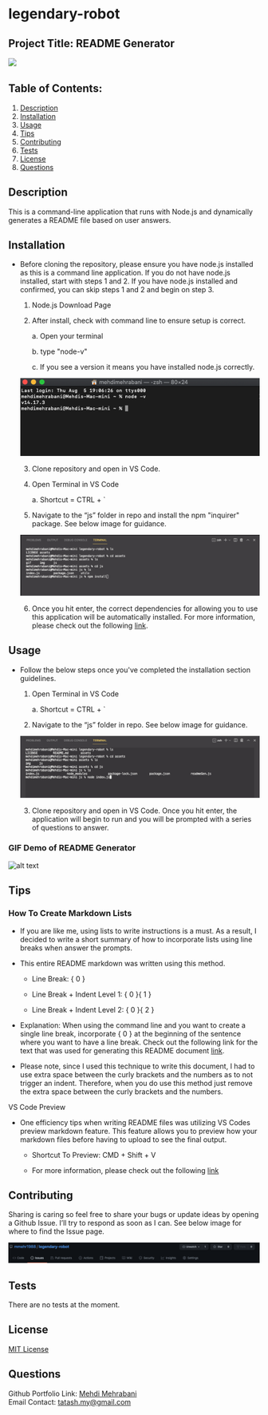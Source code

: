 # legendary-robot

## Project Title: README Generator

<a href="https://choosealicense.com/licenses/mit" target="_blank"><img src="https://img.shields.io/badge/License-MIT-yellow.svg" /></a>

## Table of Contents:

1. [Description](#description)
1. [Installation](#installation)
1. [Usage](#usage)
1. [Tips](#tips)
1. [Contributing](#contributing)
1. [Tests](#tests)
1. [License](#license)
1. [Questions](#questions)

## Description

This is a command-line application that runs with Node.js and dynamically generates a README file based on user answers.

## Installation

- Before cloning the repository, please ensure you have node.js installed as this is a command line application. If you do not have node.js installed, start with steps 1 and 2. If you have node.js installed and confirmed, you can skip steps 1 and 2 and begin on step 3.

  1.  Node.js Download Page

  2.  After install, check with command line to ensure setup is correct.

      a. Open your terminal

      b. type "node-v"

      c. If you see a version it means you have installed node.js correctly.

  ![alt text](./assets/img/node-install-confirmation.png)

  3.  Clone repository and open in VS Code.

  4.  Open Terminal in VS Code

      a. Shortcut = CTRL + `

  5.  Navigate to the “js” folder in repo and install the npm "inquirer" package. See below image for guidance.

  ![alt text](./assets/img/terminal-inquirer-install.png)

  6.  Once you hit enter, the correct dependencies for allowing you to use this application will be automatically installed. For more information, please check out the following [link](https://www.npmjs.com/package/inquirer).

## Usage

- Follow the below steps once you've completed the installation section guidelines.

  1.  Open Terminal in VS Code

      a. Shortcut = CTRL + `

  2.  Navigate to the “js” folder in repo. See below image for guidance.

  ![alt text](./assets/img/terminal-navigate-js-folder.png)

  3.  Clone repository and open in VS Code. Once you hit enter, the application will begin to run and you will be prompted with a series of questions to answer.

### GIF Demo of README Generator

![alt text](./assets/gif/README-Generator-GIF.gif)

## Tips

### How To Create Markdown Lists

- If you are like me, using lists to write instructions is a must. As a result, I decided to write a short summary of how to incorporate lists using line breaks when answer the prompts.
- This entire README markdown was written using this method.

  - Line Break: { 0 }

  - Line Break + Indent Level 1: { 0 }{ 1 }

  - Line Break + Indent Level 2: { 0 }{ 2 }

- Explanation: When using the command line and you want to create a single line break, incorporate { 0 } at the beginning of the sentence where you want to have a line break. Check out the following link for the text that was used for generating this README document [link](https://github.com/mmehr1988/legendary-robot/blob/main/assets/document/legendary-robot-README.pdf).
- Please note, since I used this technique to write this document, I had to use extra space between the curly brackets and the numbers as to not trigger an indent. Therefore, when you do use this method just remove the extra space between the curly brackets and the numbers.

VS Code Preview

- One efficiency tips when writing README files was utilizing VS Codes preview markdown feature. This feature allows you to preview how your markdown files before having to upload to see the final output.

  - Shortcut To Preview: CMD + Shift + V

  - For more information, please check out the following [link](https://code.visualstudio.com/docs/languages/markdown)

## Contributing

Sharing is caring so feel free to share your bugs or update ideas by opening a Github Issue. I’ll try to respond as soon as I can. See below image for where to find the Issue page.

![alt text](./assets/img/contribute-bugs-img.png)

## Tests

There are no tests at the moment.

## License

<a href="https://choosealicense.com/licenses/mit" target="_blank">MIT License</a>

## Questions

Github Portfolio Link: [Mehdi Mehrabani](https://github.com/mmehr1988)<br>
Email Contact: tatash.my@gmail.com
